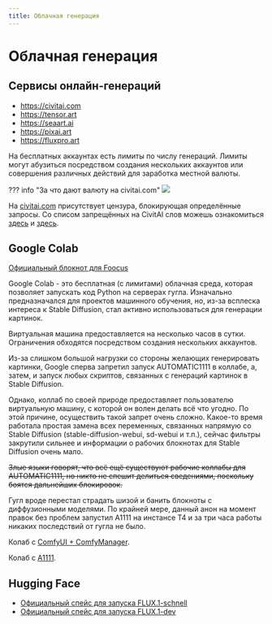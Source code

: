 ```yaml
---
title: Облачная генерация
---
```


# Облачная генерация

## Сервисы онлайн-генераций
* <https://civitai.com>
* <https://tensor.art>
* <https://seaart.ai>
* <https://pixai.art>
* <https://fluxpro.art>

На бесплатных аккаунтах есть лимиты по числу генераций. Лимиты могут абузиться посредством создания нескольких аккаунтов или совершения различных действий для заработка местной валюты.

??? info "За что дают валюту на civitai.com"
    ![](https://files.catbox.moe/1y45t0.png)

На [civitai.com](https://civitai.com) присутствует цензура, блокирующая определённые запросы. Со списом запрещённых на CivitAI слов можешь ознакомиться [здесь](https://github.com/civitai/civitai/blob/main/src/utils/metadata/lists/blocklist.json) и [здесь](https://github.com/civitai/civitai/blob/main/src/utils/metadata/lists/blocklist-nsfw.json).

## Google Colab
[Официальный блокнот для Foocus](https://colab.research.google.com/github/lllyasviel/Fooocus/blob/main/fooocus_colab.ipynb)

Google Colab - это бесплатная (с лимитами) облачная среда, которая позволяет запускать код Python на серверах гугла. Изначально предназначался для проектов машинного обучения, но, из-за всплеска интереса к Stable Diffusion, стал активно использоваться для генерации картинок.

Виртуальная машина предоставляется на несколько часов в сутки. Ограничения обходятся посредством создания нескольких аккаунтов.

Из-за слишком большой нагрузки со стороны желающих генерировать картинки, Google сперва запретил запуск AUTOMATIC1111 в коллабе, а, затем, и запуск любых скриптов, связанных с генераций картинок в Stable Diffusion.

Однако, коллаб по своей природе предоставляет пользователю виртуальную машину, с которой он волен делать всё что угодно. По этой причине, осуществить такой запрет очень сложно. Какое-то время работала простая замена всех переменных, связанных напрямую со Stable Diffusion (stable-diffusion-webui, sd-webui и т.п.), сейчас фильтры закрутили сильнее и информации о рабочих блокнотах для Stable Diffusion очень мало.

~~Злые языки говорят, что всё ещё существуют рабочие коллабы для AUTOMATIC1111, но никто не спешит делиться сведениями, поскольку боятся дальнейших блокировок.~~

Гугл вроде перестал страдать шизой и банить блокноты с диффузионными моделями. По крайней мере, данный анон на момент правок без проблем запустил А1111 на инстансе Т4 и за три часа работы никаких последствий от гугла не было.

Колаб с [ComfyUI + ComfyManager](https://colab.research.google.com/github/ltdrdata/ComfyUI-Manager/blob/main/notebooks/comfyui_colab_with_manager.ipynb).

Колаб с [A1111](https://colab.research.google.com/github/TheLastBen/fast-stable-diffusion/blob/main/fast_stable_diffusion_AUTOMATIC1111.ipynb#scrollTo=PjzwxTkPSPHf).

## Hugging Face
* [Официальный спейс для запуска FLUX.1-schnell](https://huggingface.co/spaces/black-forest-labs/FLUX.1-schnell)
* [Официальный спейс для запуска FLUX.1-dev](https://huggingface.co/spaces/black-forest-labs/FLUX.1-dev)

